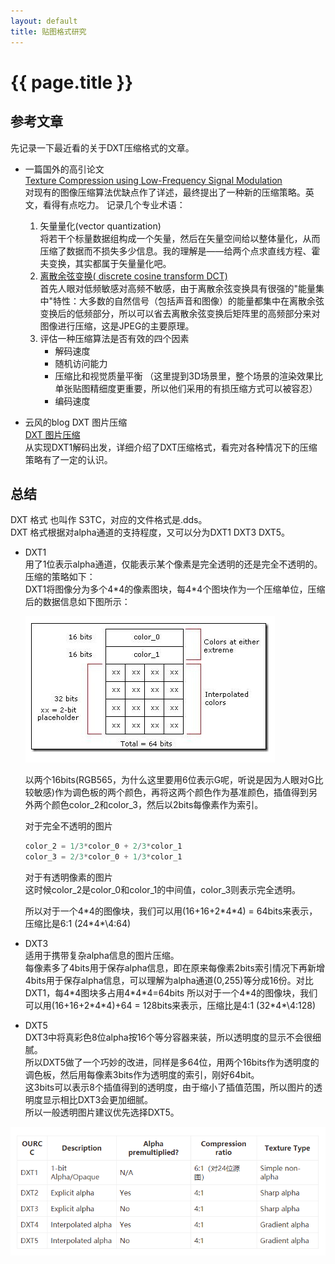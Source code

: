 ```yaml
---
layout: default
title: 贴图格式研究
---
```


{{ page.title }}
================

## 参考文章
先记录一下最近看的关于DXT压缩格式的文章。

* 一篇国外的高引论文    
    [Texture Compression using Low-Frequency Signal Modulation](/attachments/1.pdf)  
    对现有的图像压缩算法优缺点作了详述，最终提出了一种新的压缩策略。英文，看得有点吃力。
    记录几个专业术语：
    1. 矢量量化(vector quantization)  
    将若干个标量数据组构成一个矢量，然后在矢量空间给以整体量化，从而压缩了数据而不损失多少信息。我的理解是——给两个点求直线方程、霍夫变换，其实都属于矢量量化吧。  
    2. [离散余弦变换( discrete cosine transform DCT)](https://blog.csdn.net/jubincn/article/details/6882179)  
    首先人眼对低频敏感对高频不敏感，由于离散余弦变换具有很强的"能量集中"特性：大多数的自然信号（包括声音和图像）的能量都集中在离散余弦变换后的低频部分，所以可以省去离散余弦变换后矩阵里的高频部分来对图像进行压缩，这是JPEG的主要原理。
    3. 评估一种压缩算法是否有效的四个因素  
        * 解码速度
        * 随机访问能力
        * 压缩比和视觉质量平衡
        （这里提到3D场景里，整个场景的渲染效果比单张贴图精细度更重要，所以他们采用的有损压缩方式可以被容忍）
        * 编码速度

* 云风的blog  DXT 图片压缩  
    [DXT 图片压缩](https://blog.codingnow.com/2007/05/dxt.html)  
    从实现DXT1解码出发，详细介绍了DXT压缩格式，看完对各种情况下的压缩策略有了一定的认识。

## 总结

DXT 格式 也叫作 S3TC，对应的文件格式是.dds。  
DXT 格式根据对alpha通道的支持程度，又可以分为DXT1 DXT3 DXT5。  
* DXT1  
	用了1位表示alpha通道，仅能表示某个像素是完全透明的还是完全不透明的。压缩的策略如下：  
	DXT1将图像分为多个4\*4的像素图块，每4\*4个图块作为一个压缩单位，压缩后的数据信息如下图所示：

	![](/images/2019-04-16-12-52-06.png)

	以两个16bits(RGB565，为什么这里要用6位表示G呢，听说是因为人眼对G比较敏感)作为调色板的两个颜色，再将这两个颜色作为基准颜色，插值得到另外两个颜色color_2和color_3，然后以2bits每像素作为索引。

	对于完全不透明的图片  
	``` python
	color_2 = 1/3*color_0 + 2/3*color_1
	color_3 = 2/3*color_0 + 1/3*color_1
	``` 
	对于有透明像素的图片  
	这时候color_2是color_0和color_1的中间值，color_3则表示完全透明。

	所以对于一个4\*4的图像块，我们可以用(16+16+2\*4\*4) = 64bits来表示，压缩比是6:1 (24\*4*\4:64)

* DXT3  
	适用于携带复杂alpha信息的图片压缩。  
	每像素多了4bits用于保存alpha信息，即在原来每像素2bits索引情况下再新增4bits用于保存alpha信息，可以理解为alpha通道(0,255)等分成16份。对比DXT1，每4\*4图块多占用4\*4\*4=64bits
	所以对于一个4\*4的图像块，我们可以用(16+16+2\*4\*4)+64 = 128bits来表示，压缩比是4:1 (32\*4*\4:128)

* DXT5  
	DXT3中将真彩色8位alpha按16个等分容器来装，所以透明度的显示不会很细腻。  
	所以DXT5做了一个巧妙的改进，同样是多64位，用两个16bits作为透明度的调色板，然后用每像素3bits作为透明度的索引，刚好64bit。  
	这3bits可以表示8个插值得到的透明度，由于缩小了插值范围，所以图片的透明度显示相比DXT3会更加细腻。  
	所以一般透明图片建议优先选择DXT5。

![](/images/2019-04-16-22-04-26.png)



